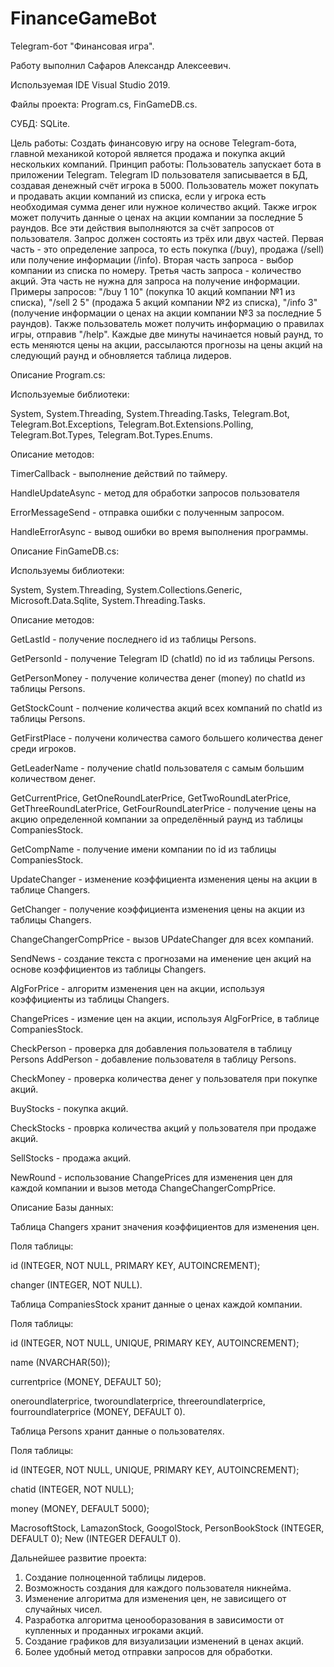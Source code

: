 # FinanceGameBot
Telegram-бот "Финансовая игра".

Работу выполнил Сафаров Александр Алексеевич.

Используемая IDE Visual Studio 2019.

Файлы проекта: Program.cs, FinGameDB.cs.

СУБД: SQLite.

Цель работы: Создать финансовую игру на основе Telegram-бота, главной механикой которой является продажа и покупка акций нескольких компаний.
Принцип работы: Пользователь запускает бота в приложении Telegram. Telegram ID пользователя записывается в БД, создавая денежный счёт игрока в 5000. Пользователь может покупать и продавать акции компаний из списка, если у игрока есть необходимая сумма денег или нужное количество акций. Также игрок может получить данные о ценах на акции компании за последние 5 раундов. Все эти действия выполняются за счёт запросов от пользователя. Запрос должен состоять из трёх или двух частей. Первая часть - это определение запроса, то есть покупка (/buy), продажа (/sell) или получение информации (/info). Вторая часть запроса - выбор компании из списка по номеру. Третья часть запроса - количество акций. Эта часть не нужна для запроса на получение информации. Примеры запросов: "/buy 1 10" (покупка 10 акций компании №1 из списка), "/sell 2 5" (продажа 5 акций компании №2 из списка), "/info 3" (получение информации о ценах на акции компании №3 за последние 5 раундов). Также пользователь может получить информацию о правилах игры, отправив "/help". Каждые две минуты начинается новый раунд, то есть меняются цены на акции, рассылаются прогнозы на цены акций на следующий раунд и обновляется таблица лидеров.


Описание Program.cs:

Используемые библиотеки: 

System, System.Threading, System.Threading.Tasks, Telegram.Bot, Telegram.Bot.Exceptions, Telegram.Bot.Extensions.Polling, Telegram.Bot.Types, Telegram.Bot.Types.Enums.

Описание методов:

TimerCallback - выполнение действий по таймеру.

HandleUpdateAsync - метод для обработки запросов пользователя

ErrorMessageSend - отправка ошибки с полученным запросом.

HandleErrorAsync - вывод ошибки во время выполнения программы.


Описание FinGameDB.cs:

Используемы библиотеки:

System, System.Threading, System.Collections.Generic, Microsoft.Data.Sqlite, System.Threading.Tasks.

Описание методов:

GetLastId - получение последнего id из таблицы Persons.

GetPersonId - получение Telegram ID (chatId) по id из таблицы Persons.

GetPersonMoney - получение количества денег (money) по chatId из таблицы Persons.

GetStockCount - полчение количества акций всех компаний по chatId из таблицы Persons.

GetFirstPlace - получени количества самого большего количества денег среди игроков.

GetLeaderName - получение chatId пользователя с самым большим количеством денег.

GetCurrentPrice, GetOneRoundLaterPrice, GetTwoRoundLaterPrice, GetThreeRoundLaterPrice, GetFourRoundLaterPrice - получение цены на акцию определенной компании за определённый раунд из таблицы CompaniesStock.

GetCompName - получение имени компании по id из таблицы CompaniesStock.

UpdateChanger - изменение коэффициента изменения цены на акции в таблице Changers.

GetChanger - получение коэффициента изменения цены на акции из таблицы Changers.

ChangeChangerCompPrice - вызов UPdateChanger для всех компаний.

SendNews - создание текста с прогнозами на именение цен акций на основе коэффициентов из таблицы Changers.

AlgForPrice - алгоритм изменения цен на акции, используя коэффициенты из таблицы Changers.

ChangePrices - измение цен на акции, используя AlgForPrice, в таблице CompaniesStock.

CheckPerson - проверка для добавления пользователя в таблицу Persons
AddPerson - добавление пользователя в таблицу Persons.

CheckMoney - проверка количества денег у пользователя при покупке акций.

BuyStocks - покупка акций.

CheckStocks - проврка количества акций у пользователя при продаже акций.

SellStocks - продажа акций.

NewRound - использование ChangePrices для изменения цен для каждой компании и вызов метода ChangeChangerCompPrice.


Описание Базы данных:

Таблица Changers хранит значения коэффициентов для изменения цен.

Поля таблицы:

id (INTEGER, NOT NULL, PRIMARY KEY, AUTOINCREMENT);

changer (INTEGER, NOT NULL).


Таблица CompaniesStock хранит данные о ценах каждой компании.

Поля таблицы:

id (INTEGER, NOT NULL, UNIQUE, PRIMARY KEY, AUTOINCREMENT);

name (NVARCHAR(50));

currentprice (MONEY, DEFAULT 50);

oneroundlaterprice, tworoundlaterprice, threeroundlaterprice, fourroundlaterprice (MONEY, DEFAULT 0).


Таблица Persons хранит данные о пользователях.

Поля таблицы:

id (INTEGER, NOT NULL, UNIQUE, PRIMARY KEY, AUTOINCREMENT);

chatid (INTEGER, NOT NULL);

money (MONEY, DEFAULT 5000);

MacrosoftStock, LamazonStock, GoogolStock, PersonBookStock (INTEGER, DEFAULT 0);
New (INTEGER DEFAULT 0).


Дальнейшее развитие проекта:

1) Создание полноценной таблицы лидеров.
2) Возможность создания для каждого пользователя никнейма.
3) Изменение алгоритма для изменения цен, не зависищего от случайных чисел.
4) Разработка алгоритма ценооборазования в зависимости от купленных и проданных игроками акций.
5) Создание графиков для визуализации изменений в ценах акций.
6) Более удобный метод отправки запросов для обработки.
